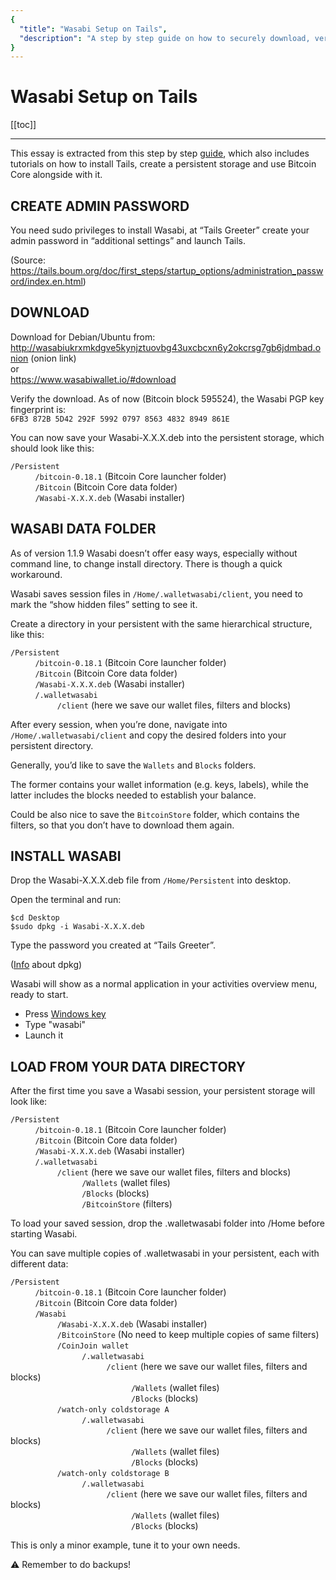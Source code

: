 ```yaml
---
{
  "title": "Wasabi Setup on Tails",
  "description": "A step by step guide on how to securely download, verify and install the software packages of Wasabi for Tails. This is the Wasabi documentation, an archive of knowledge about the open-source, non-custodial and privacy-focused Bitcoin wallet for desktop."
}
---
```


# Wasabi Setup on Tails

[[toc]]

---

This essay is extracted from this step by step [guide](https://github.com/PulpCattel/Tails-BitcoinCore-Wasabi), which also includes tutorials on how to install Tails, create a persistent storage and use Bitcoin Core alongside with it.

## CREATE ADMIN PASSWORD

You need sudo privileges to install Wasabi, at “Tails Greeter” create your admin password in “additional settings” and launch Tails.

(Source: https://tails.boum.org/doc/first_steps/startup_options/administration_password/index.en.html)

## DOWNLOAD

Download for Debian/Ubuntu from:  
http://wasabiukrxmkdgve5kynjztuovbg43uxcbcxn6y2okcrsg7gb6jdmbad.onion (onion link)  
or  
https://www.wasabiwallet.io/#download

Verify the download. As of now (Bitcoin block 595524), the Wasabi PGP key fingerprint is:  
`6FB3 872B 5D42 292F 5992 0797 8563 4832 8949 861E`

You can now save your Wasabi-X.X.X.deb into the persistent storage, which should look like this:

`/Persistent`  
&nbsp; &nbsp; &nbsp; &nbsp; &nbsp; `/bitcoin-0.18.1` (Bitcoin Core launcher folder)    
&nbsp; &nbsp; &nbsp; &nbsp; &nbsp; `/Bitcoin`  (Bitcoin Core data folder)    
&nbsp; &nbsp; &nbsp; &nbsp; &nbsp; `/Wasabi-X.X.X.deb` (Wasabi installer)  

## WASABI DATA FOLDER

As of version 1.1.9 Wasabi doesn’t offer easy ways, especially without command line, to change install directory. There is though a quick workaround.

Wasabi saves session files in `/Home/.walletwasabi/client`, you need to mark the “show hidden files” setting to see it.

Create a directory in your persistent with the same hierarchical structure, like this:

`/Persistent`  
&nbsp; &nbsp; &nbsp; &nbsp; &nbsp; `/bitcoin-0.18.1` (Bitcoin Core launcher folder)   
&nbsp; &nbsp; &nbsp; &nbsp; &nbsp; `/Bitcoin`  (Bitcoin Core data folder)   
&nbsp; &nbsp; &nbsp; &nbsp; &nbsp; `/Wasabi-X.X.X.deb` (Wasabi installer)  
&nbsp; &nbsp; &nbsp; &nbsp; &nbsp; `/.walletwasabi`   
&nbsp; &nbsp; &nbsp; &nbsp; &nbsp; &nbsp; &nbsp; &nbsp; &nbsp; &nbsp;`/client` (here we save our wallet files, filters and blocks)

After every session, when you’re done, navigate into `/Home/.walletwasabi/client` and copy the desired folders into your persistent directory.

Generally, you’d like to save the `Wallets` and `Blocks` folders.

The former contains your wallet information (e.g. keys, labels), while the latter includes the blocks needed to establish your balance.

Could be also nice to save the `BitcoinStore` folder, which contains the filters, so that you don’t have to download them again.

## INSTALL WASABI

Drop the Wasabi-X.X.X.deb file from `/Home/Persistent` into desktop.

Open the terminal and run:

`$cd Desktop`  
`$sudo dpkg -i Wasabi-X.X.X.deb`

Type the password you created at “Tails Greeter”.

([Info](https://help.ubuntu.com/lts/serverguide/dpkg.html) about dpkg)

Wasabi will show as a normal application in your activities overview menu, ready to start.

* Press [Windows key](https://en.wikipedia.org/wiki/Windows_key)
* Type "wasabi"
* Launch it

## LOAD FROM YOUR DATA DIRECTORY

After the first time you save a Wasabi session, your persistent storage will look like:

`/Persistent`  
&nbsp; &nbsp; &nbsp; &nbsp; &nbsp; `/bitcoin-0.18.1` (Bitcoin Core launcher folder)   
&nbsp; &nbsp; &nbsp; &nbsp; &nbsp; `/Bitcoin`  (Bitcoin Core data folder)   
&nbsp; &nbsp; &nbsp; &nbsp; &nbsp; `/Wasabi-X.X.X.deb` (Wasabi installer)  
&nbsp; &nbsp; &nbsp; &nbsp; &nbsp; `/.walletwasabi`   
&nbsp; &nbsp; &nbsp; &nbsp; &nbsp; &nbsp; &nbsp; &nbsp; &nbsp; &nbsp;`/client` (here we save our wallet files, filters and blocks)  
&nbsp; &nbsp; &nbsp; &nbsp; &nbsp; &nbsp; &nbsp; &nbsp; &nbsp; &nbsp; &nbsp; &nbsp; &nbsp; &nbsp; &nbsp;`/Wallets` (wallet files)   
&nbsp; &nbsp; &nbsp; &nbsp; &nbsp; &nbsp; &nbsp; &nbsp; &nbsp; &nbsp; &nbsp; &nbsp; &nbsp; &nbsp; &nbsp;`/Blocks` (blocks)    
&nbsp; &nbsp; &nbsp; &nbsp; &nbsp; &nbsp; &nbsp; &nbsp; &nbsp; &nbsp; &nbsp; &nbsp; &nbsp; &nbsp; &nbsp;`/BitcoinStore` (filters)  

To load your saved session, drop the .walletwasabi folder into /Home before starting Wasabi.
 
You can save multiple copies of .walletwasabi in your persistent, each with different data:

`/Persistent`  
&nbsp; &nbsp; &nbsp; &nbsp; &nbsp; `/bitcoin-0.18.1` (Bitcoin Core launcher folder)    
&nbsp; &nbsp; &nbsp; &nbsp; &nbsp; `/Bitcoin`  (Bitcoin Core data folder)  
&nbsp; &nbsp; &nbsp; &nbsp; &nbsp; `/Wasabi`   
&nbsp; &nbsp; &nbsp; &nbsp; &nbsp; &nbsp; &nbsp; &nbsp; &nbsp; &nbsp;`/Wasabi-X.X.X.deb` (Wasabi installer)  
&nbsp; &nbsp; &nbsp; &nbsp; &nbsp; &nbsp; &nbsp; &nbsp; &nbsp; &nbsp;`/BitcoinStore` (No need to keep multiple copies of same filters)  
&nbsp; &nbsp; &nbsp; &nbsp; &nbsp; &nbsp; &nbsp; &nbsp; &nbsp; &nbsp;`/CoinJoin wallet`   
&nbsp; &nbsp; &nbsp; &nbsp; &nbsp; &nbsp; &nbsp; &nbsp; &nbsp; &nbsp; &nbsp; &nbsp; &nbsp; &nbsp; &nbsp;`/.walletwasabi`    
&nbsp; &nbsp; &nbsp; &nbsp; &nbsp; &nbsp; &nbsp; &nbsp; &nbsp; &nbsp; &nbsp; &nbsp; &nbsp; &nbsp; &nbsp; &nbsp; &nbsp; &nbsp; &nbsp; &nbsp;`/client` (here we save our wallet files, filters and blocks)   
&nbsp; &nbsp; &nbsp; &nbsp; &nbsp; &nbsp; &nbsp; &nbsp; &nbsp; &nbsp; &nbsp; &nbsp; &nbsp; &nbsp; &nbsp; &nbsp; &nbsp; &nbsp; &nbsp; &nbsp; &nbsp; &nbsp; &nbsp; &nbsp; &nbsp;`/Wallets` (wallet files)   
&nbsp; &nbsp; &nbsp; &nbsp; &nbsp; &nbsp; &nbsp; &nbsp; &nbsp; &nbsp; &nbsp; &nbsp; &nbsp; &nbsp; &nbsp; &nbsp; &nbsp; &nbsp; &nbsp; &nbsp; &nbsp; &nbsp; &nbsp; &nbsp; &nbsp;`/Blocks` (blocks)  
&nbsp; &nbsp; &nbsp; &nbsp; &nbsp; &nbsp; &nbsp; &nbsp; &nbsp; &nbsp;`/watch-only coldstorage A`   
&nbsp; &nbsp; &nbsp; &nbsp; &nbsp; &nbsp; &nbsp; &nbsp; &nbsp; &nbsp; &nbsp; &nbsp; &nbsp; &nbsp; &nbsp;`/.walletwasabi`    
&nbsp; &nbsp; &nbsp; &nbsp; &nbsp; &nbsp; &nbsp; &nbsp; &nbsp; &nbsp; &nbsp; &nbsp; &nbsp; &nbsp; &nbsp; &nbsp; &nbsp; &nbsp; &nbsp; &nbsp;`/client` (here we save our wallet files, filters and blocks)   
&nbsp; &nbsp; &nbsp; &nbsp; &nbsp; &nbsp; &nbsp; &nbsp; &nbsp; &nbsp; &nbsp; &nbsp; &nbsp; &nbsp; &nbsp; &nbsp; &nbsp; &nbsp; &nbsp; &nbsp; &nbsp; &nbsp; &nbsp; &nbsp; &nbsp;`/Wallets` (wallet files)   
&nbsp; &nbsp; &nbsp; &nbsp; &nbsp; &nbsp; &nbsp; &nbsp; &nbsp; &nbsp; &nbsp; &nbsp; &nbsp; &nbsp; &nbsp; &nbsp; &nbsp; &nbsp; &nbsp; &nbsp; &nbsp; &nbsp; &nbsp; &nbsp; &nbsp;`/Blocks` (blocks)  
&nbsp; &nbsp; &nbsp; &nbsp; &nbsp; &nbsp; &nbsp; &nbsp; &nbsp; &nbsp;`/watch-only coldstorage B`   
&nbsp; &nbsp; &nbsp; &nbsp; &nbsp; &nbsp; &nbsp; &nbsp; &nbsp; &nbsp; &nbsp; &nbsp; &nbsp; &nbsp; &nbsp;`/.walletwasabi`    
&nbsp; &nbsp; &nbsp; &nbsp; &nbsp; &nbsp; &nbsp; &nbsp; &nbsp; &nbsp; &nbsp; &nbsp; &nbsp; &nbsp; &nbsp; &nbsp; &nbsp; &nbsp; &nbsp; &nbsp;`/client` (here we save our wallet files, filters and blocks)   
&nbsp; &nbsp; &nbsp; &nbsp; &nbsp; &nbsp; &nbsp; &nbsp; &nbsp; &nbsp; &nbsp; &nbsp; &nbsp; &nbsp; &nbsp; &nbsp; &nbsp; &nbsp; &nbsp; &nbsp; &nbsp; &nbsp; &nbsp; &nbsp; &nbsp;`/Wallets` (wallet files)   
&nbsp; &nbsp; &nbsp; &nbsp; &nbsp; &nbsp; &nbsp; &nbsp; &nbsp; &nbsp; &nbsp; &nbsp; &nbsp; &nbsp; &nbsp; &nbsp; &nbsp; &nbsp; &nbsp; &nbsp; &nbsp; &nbsp; &nbsp; &nbsp; &nbsp;`/Blocks` (blocks)

This is only a minor example, tune it to your own needs.

:warning: Remember to do backups!

